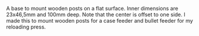 A base to mount wooden posts on a flat surface. Inner dimensions are 23x46,5mm and 100mm deep. Note that the center is offset to one side. I made this to mount wooden posts for a case feeder and bullet feeder for my reloading press.
